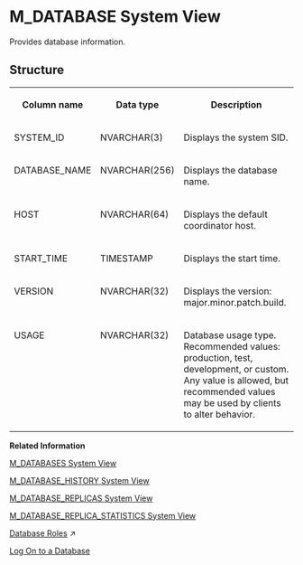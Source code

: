 <!-- loio20ae63aa7519101496f6b832ec86afbd -->

# M\_DATABASE System View

Provides database information.



<a name="loio20ae63aa7519101496f6b832ec86afbd___m__d_a_t_a_b_a_s_e_1struct_M_DATABASE"/>

## Structure


<table>
<tr>
<th valign="top">

Column name

</th>
<th valign="top">

Data type

</th>
<th valign="top">

Description

</th>
</tr>
<tr>
<td valign="top">

SYSTEM\_ID

</td>
<td valign="top">

NVARCHAR\(3\)

</td>
<td valign="top">

Displays the system SID.

</td>
</tr>
<tr>
<td valign="top">

DATABASE\_NAME

</td>
<td valign="top">

NVARCHAR\(256\)

</td>
<td valign="top">

Displays the database name.

</td>
</tr>
<tr>
<td valign="top">

HOST

</td>
<td valign="top">

NVARCHAR\(64\)

</td>
<td valign="top">

Displays the default coordinator host.

</td>
</tr>
<tr>
<td valign="top">

START\_TIME

</td>
<td valign="top">

TIMESTAMP

</td>
<td valign="top">

Displays the start time.

</td>
</tr>
<tr>
<td valign="top">

VERSION

</td>
<td valign="top">

NVARCHAR\(32\)

</td>
<td valign="top">

Displays the version: major.minor.patch.build.

</td>
</tr>
<tr>
<td valign="top">

USAGE

</td>
<td valign="top">

NVARCHAR\(32\)

</td>
<td valign="top">

Database usage type. Recommended values: production, test, development, or custom. Any value is allowed, but recommended values may be used by clients to alter behavior.

</td>
</tr>
</table>

**Related Information**  


[M\_DATABASES System View](m-databases-system-view-dbbdc0d.md "Provides information about all databases in the system. The full content of this view is only accessible from the system database.")

[M\_DATABASE\_HISTORY System View](m-database-history-system-view-20ae406.md "Provides installation version history.")

[M\_DATABASE\_REPLICAS System View](m-database-replicas-system-view-b83afe7.md "Provides source and target information for databases involved in replication.")

[M\_DATABASE\_REPLICA\_STATISTICS System View](m-database-replica-statistics-system-view-19a4438.md "Provides statistics on databases involved in replication.")

[Database Roles](https://help.sap.com/viewer/a1317de16a1e41a6b0ff81849d80713c/2024_1_QRC/en-US/e7f358b6e85b4610a2b62c5a25755fc0.html "A database role is a collection of privileges that can be granted to either a database user or another role in runtime.") :arrow_upper_right:

[Log On to a Database](https://help.sap.com/viewer/f1b440ded6144a54ada97ff95dac7adf/LATEST/en-US/c2a6d9cbbb5710148afea455ba5746c0.html)

